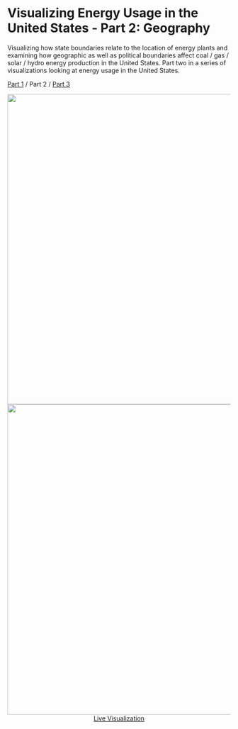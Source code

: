 # Visualizing Energy Usage in the United States - Part 2: Geography

Visualizing how state boundaries relate to the location of energy plants and examining how geographic as well as political boundaries affect coal / gas / solar / hydro energy production in the United States. Part two in a series of visualizations looking at energy usage in the United States.

[Part 1](https://github.com/JRapt0r/CS424_Project1) / Part 2 / [Part 3](https://github.com/JRapt0r/CS424_Project3)

<p align="center">
  <a href="https://jrepta2.shinyapps.io/CS424_Project2/" target="_blank">
    <img src="https://i.imgur.com/KtO4K56.png" width="700px">
    <br>
    <img src="https://i.imgur.com/hvd57Re.png" width="700px">
    <br>
    Live Visualization
  </a>
</p>
